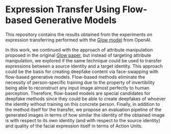 # Expression Transfer Using Flow-based Generative Models

This repository contains the results obtained from the experiments on expression transferring performed with the [Glow model](https://pip.pypa.io/en/stable/) from OpenAI.

In this work, we continued with the approach of attribute manipulation proposed in the original [Glow paper](https://arxiv.org/abs/1807.03039), but instead of targeting attribute manipulation, we explored if the same technique could be used to transfer expressions between a source identity and a target identity. This approach could be the basis for creating deepfake content via face-swapping with flow-based generative models. Flow-based methods eliminate the necessity of person-specific training due to the property of invertibility being able to reconstruct any input image almost perfectly to human perception. Therefore, flow-based models are special candidates for deepfake methods since they could be able to create deepfakes of whoever the identity without training on this concrete person. Finally, in addition to the method itself for the transfer, we propose an evaluation pipeline of the generated images in terms of how similar the identity of the obtained image is with respect to its own identity (and with respect to the source identity) and quality of the facial expression itself in terms of Action Units. 
